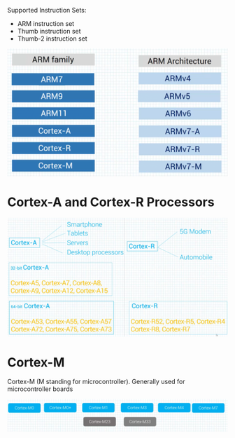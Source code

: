 Supported Instruction Sets:

* ARM instruction set
* Thumb instruction set
* Thumb-2 instruction set

![Pasted image 20250105153823.png](assets/Pasted%20image%2020250105153823.png)

# Cortex-A and Cortex-R Processors

![Pasted image 20250105153920.png](assets/Pasted%20image%2020250105153920.png)

# Cortex-M

Cortex-M (M standing for microcontroller). Generally used for microcontroller boards

![Pasted image 20250105154031.png](assets/Pasted%20image%2020250105154031.png)
